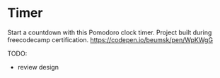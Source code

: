 # Timer
 Start a countdown with this Pomodoro clock timer. Project built during freecodecamp certification.
 https://codepen.io/beumsk/pen/WpKWgG
 
 TODO:
 * review design
